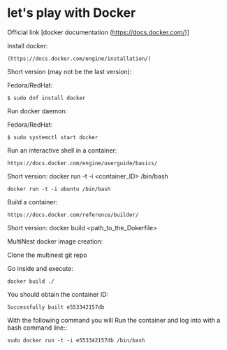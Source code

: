 # let's play with Docker

Official link [docker documentation (https://docs.docker.com/)]

Install docker:

	(https://docs.docker.com/engine/installation/)

Short version (may not be the last version):

  Fedora/RedHat:

	$ sudo dnf install docker

Run docker daemon:

  Fedora/RedHat:

	$ sudo systemctl start docker

Run an interactive shell in a container:

	https://docs.docker.com/engine/userguide/basics/

Short version:
	docker run -t -i <container_ID> /bin/bash

	docker run -t -i ubuntu /bin/bash

Build a container:

	https://docs.docker.com/reference/builder/

Short version:
	docker build <path_to_the_Dokerfile>

MultiNest docker image creation:

Clone the multinest git repo

Go inside and execute:

	docker build ./

You should obtain the container ID:

	Successfully built e553342157db

With the following command you will Run the container and log into with a bash command line::

	sudo docker run -t -i e553342157db /bin/bash 
